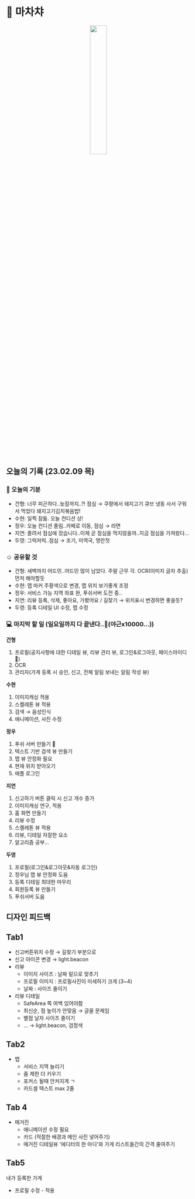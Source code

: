 # 🍢 마차챠

<p align="center"><img src="https://user-images.githubusercontent.com/48436020/218241983-c043d232-4e20-4f3e-9219-d59c46d5ec85.jpeg" width=30%></p>

## 오늘의 기록 (23.02.09 목)
### 🥘 오늘의 기분
- 건형: 너무 피곤하다..늦잠까지..?! 점심 → 쿠팡에서 돼지고기 큐브 냉동 사서 구워서 먹었다 돼지고기김치볶음밥!
- 수현: 일찍 잠듦. 오늘 컨디션 상!
- 정우:  오늘 컨디션 졸림..카페로 이동, 점심 → 라면
- 지연: 졸려서 점심에 잤습니다..이제 곧 점심을 먹지않을까..지금 점심을 가져왔다…
- 두영: 그럭저럭..점심 → 조기, 미역국, 명란젓

### ☺️ 공유할 것
- 건형: 새벽까지 어드민..어드민 많이 남았다. 주말 근무 각. OCR(이미지 글자 추출) 먼저 해야할듯
- 수현: 맵 마커 주황색으로 변경, 맵 위치 보기좋게 조정
- 정우: 서비스 가능 지역 좌표 완, 푸쉬서버 도전 중..
- 지연:  리뷰 등록, 삭제, 좋아요, 가봤어요 / 길찾기 → 위치표시 변경하면 좋을듯?
- 두영: 등록 디테일 UI 수정, 맵 수정

### 💻 마지막 할 일 (일요일까지 다 끝낸다..🫠(야근x10000…))
**건형**
1. 프로필(공지사항에 대한 디테일 뷰, 리뷰 관리 뷰, 로그인&로그아웃, 페이스아이디🤔)
2. OCR
3. 관리자(가게 등록 시 승인, 신고, 전체 알림 보내는 알림 작성 뷰)

**수현**
1. 이미지캐싱 적용
2. 스켈레톤 뷰 적용
3. 검색 → 음성인식
4. 애니메이션, 사진 수정

**정우**
1. 푸쉬 서버 만들기 🤯
2. 텍스트 기반 검색 뷰 만들기
3. 맵 뷰 안정화 필요
4. 현재 위치 받아오기
5. 애플 로그인

**지연**
1. 신고하기 버튼 클릭 시 신고 개수 증가
2. 이미지캐싱 연구, 적용
3. 홈 화면 만들기
4. 리뷰 수정
5. 스켈레톤 뷰 적용
6. 리뷰, 디테일 자잘한 요소
7. 알고리즘 공부…

**두영**
1. 프로필(로그인&로그아웃&자동 로그인)
2. 정우님 맵 뷰 안정화 도움
3. 등록 디테일 최대한 마무리
4. 회원등록 뷰 만들기
5. 푸쉬서버 도움

## 디자인 피드백
## Tab1
- 신고버튼위치 수정 → 길찾기 부분으로
- 신고 아이콘 변경 → light.beacon
- 리뷰
    - 이미지 사이즈 : 날짜 밑으로 맞추기
    - 프로필 이미지 : 프로필사진이 미세하기 크게 (3~4)
    - 날짜 : 사이즈 줄이기
- 리뷰 디테일
    - SafeArea 쪽 여백 있어야함
    - 최신순, 점  높이가 안맞음 → 글꼴 문제임
    - 별점 날자 사이즈 줄이기
    - … → light.beacon, 검정색

## Tab2
- 맵
    - 서비스 지역 늘리기
    - 줌 제한 더 키우기
    - 포커스 될때 안커지게 ㄱ
    - 카드셀 텍스트 max  2줄
    
## Tab 4
- 매거진
    - 애니메이션 수정 필요
    - 카드 (적절한 배경과 메인 사진 넣어주기)
    - 매거진 디테일뷰 '에디터의 한 마디'와 가게 리스트들간의 간격 줄여주기

## Tab5
내가 등록한 가게
- 프로필 수정 - 적용
